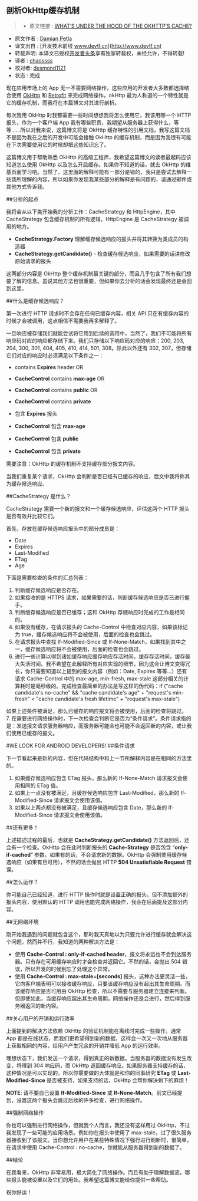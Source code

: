剖析OkHttp缓存机制
---

> * 原文链接 : [WHAT’S UNDER THE HOOD OF THE OKHTTP’S CACHE?](http://www.schibsted.pl/2016/02/hood-okhttps-cache/)
* 原文作者 : [Damian Petla](http://www.schibsted.pl/author/petla/)
* 译文出自 : [开发技术前线 www.devtf.cn](http://www.devtf.cn)
* 转载声明: 本译文已授权[开发者头条](http://toutiao.io/download)享有独家转载权，未经允许，不得转载!
* 译者 : [chaossss](https://github.com/chaossss) 
* 校对者: [desmond1121](https://github.com/desmond1121) 
* 状态 :  完成 



现在应用市场上的 App 无一不需要网络操作，这些应用的开发者大多数都选择结合使用 [OkHttp](http://square.github.io/okhttp/) 和 [Retrofit](http://square.github.io/retrofit/) 来完成网络操作。okHttp 最为人称道的一个特性就是它的缓存机制，而我将在本篇博文对其进行剖析。

每次我用 OkHttp 时我都需要一些时间想想我将怎么使用它，我该用哪一个 HTTP 报头，作为一个客户端 App 我有哪些职责，我期望从服务器上获得什么，等等……所以对我来说，这篇博文将是 OkHttp 缓存特性的引用文档，我写这篇文档不是因为我在之后的开发中可能会接触 OkHttp 的缓存机制，而是因为我很有可能在下次需要使用它的时候却把这些知识忘了。

这篇博文用于帮助熟悉 OkHttp 的高级工程师，我希望这篇博文的读者最起码应该知道怎么使用 OkHttp 以及怎么开启缓存。如果你不知道的话，就去 OkHttp 的维基页面学习吧。当然了，这里面的解释可能有一部分是错的，我只是尝试去解释一些我所理解的内容，所以如果你发现我某些部分的解释是有问题的，请通过邮件或其他方式告诉我。

##分析的起点

我将会从以下类开始我的分析工作：CacheStrategy 和 HttpEngine，其中 CacheStrategy 包含缓存机制的所有逻辑，HttpEngine 是 CacheStrategy 被调用的地方。

- **CacheStrategy.Factory** 理解缓存候选响应的报头并将其转换为类成员的构造器
- **CacheStrategy.getCandidate()** - 检查缓存候选响应，如果需要的话讲修改原始请求的报头

这两部分内容是 OkHttp 整个缓存机制最关键的部分，而且几乎包含了所有我们想要了解的信息。虽说其他方法也很重要，但如果你去分析的话会发现最终还是会回到这里。

##什么是缓存候选响应？

第一次进行 HTTP 请求时不会存在任何已缓存内容，相关 API 只在有缓存内容的时候才会被调用，这点相信不需要我再多解释了。

一旦响应被存储我们就能尝试将它用到后续的调用中，当然了，我们不可能将所有响应码对应的响应都存储下来。我们只存储以下响应码对应的响应：200, 203, 204, 300, 301, 404, 405, 410, 414, 501, 308。除此以外还有 302, 307，但存储它们对应的响应时必须满足以下条件之一：

- contains **Expires** header OR
- **CacheControl** contains **max-age** OR
- **CacheControl** contains **public** OR
- **CacheControl** contains **private**

- 包含 **Expires** 报头
- **CacheControl** 包含 **max-age**
- **CacheControl** 包含 **public**
- **CacheControl** 包含 **private**

需要注意：OkHttp 的缓存机制不支持缓存部分报文内容。

当我们重复某个请求，OkHttp 会判断是否已经有已缓存的响应，后文中我将称其为缓存候选响应。

##CacheStrategy 是什么？

CacheStrategy 需要一个新的报文和一个缓存候选响应，评估这两个 HTTP 报头是否有效并比较它们。

首先，存放在缓存候选响应报头中的部分成员是：

- Date
- Expires
- Last-Modified
- ETag
- Age

下面是需要检查的条件的汇总列表：

1. 判断缓存候选响应是否存在。
2. 如果接收的是 HTTPS 请求，如果需要的话，判断缓存候选响应是否已进行握手。
3. 判断缓存候选响应是否已缓存；这和 OkHttp 存储响应时完成的工作是相同的。
4. 如果没有缓存，在请求报头的 Cache-Control 中检查对应内容，如果该标记为 true，缓存候选响应将不会被使用，后面的检查也会跳过。
5. 在请求报头中查找 If-Modified-Since 或 If-None-Match，如果找到其中之一，缓存候选响应将不会被使用，后面的检查也会跳过。
6. 进行一些计算以得到诸如缓存响应缓存响应存活时间，缓存存活时间，缓存最大失活时间。我不希望在此解释所有对应实现的细节，因为这会让博文变得冗长，你只需要知道以上提到的报文内容（例如：Date, Expires 等等…）还有请求 Cache-Control 中的 max-age, min-fresh, max-stale 这部分相关的计算耗时是毫秒级的。完成检查最简单的办法是写这样的伪代码：if ("cache candidate's no-cache" && "cache candidate's age" + "request's min-fresh" < "cache candidate's fresh lifetime" + "request's max-stale")

如果上述条件被满足，那么已缓存的响应报文将会被使用，后面的检查将跳过。
7. 在需要进行网络操作时，下一次检查会判断它是否为“条件请求”。条件请求指的是：发送报文请求服务器响应，而服务器可能会也可能不会返回新的内容，或让我们使用已缓存的报文。

#WE LOOK FOR ANDROID DEVELOPERS!
##条件请求

下一节看起来是新的内容，但在代码结构中和上一节所解释内容是在相同的方法里的。

1. 如果缓存候选响应包含 ETag 报头，那么新的 If-None-Match 请求报文会使用相同的 ETag 值。
2. 如果上一点没有被满足，且缓存候选响应包含 Last-Modified，那么新的 If-Modified-Since 请求报文会使用该值。
3. 如果以上两点都没有被满足，且缓存候选响应包含 Date，那么新的 If-Modified-Since 请求报文会使用该值。

##还有更多！

上述描述过程的最后，也就是 **CacheStrategy.getCandidate()** 方法返回后，还会有一个检查。OkHttp 会在此时判断报头的 **Cache-Strategy** 是否包含 “**only-if-cached**“ 参数。如果有的话，不会请求新的数据。OkHttp 会强制使用缓存候选响应（如果有且可用），不然的话会抛出 HTTP **504 Unsatisfiable Request** 错误。

##怎么运作？

你可能自己已经知道，进行 HTTP 操作时就是设置正确的报头。但不添加额外的报头内容，使用默认的 HTTP 调用也能完成网络操作，我会在后面提及这部分内容。

##无网络环境

刚开始我遇到的问题就包含这个，那时我天真地以为只要允许进行缓存就会解决这个问题，然而并不行，我知道的两种解决方法是：

- 使用 **Cache-Control : only-if-cached header**，报文将永远也不会到达服务器。只有存在可用缓存响应时才会检查并返回它。不然的话，会抛出 504 错误，所以开发的时候别忘了处理这个异常。
- 使用 **Cache-Control : max-stale=[seconds]** 报头，这种办法更灵活一些，它向客户端表明可以接收缓存响应，只要该缓存响应没有超出其生命周期。而该缓存响应是否可用由 OkHttp 检查，所以不需要与服务器建立连接来判断。但即使如此，当缓存响应超出其生命周期，网络操作还是会进行，然后得到服务器返回的新内容。

##关心用户的开销和运行效率

上面提到的解决方法依赖 OkHttp 的验证机制能在离线时完成一些操作。通常 App 都是在线状态，而我们更希望得到新的数据，这样会一次又一次地从服务器上获取相同的内容，给用户产生冗余的开销并降低 App 的运行效率。

理想状态下，我们发送一个请求，得到真正的新数据。当服务器的数据没有发生改变，将得到 304 响应码，而 OkHttp 返回缓存响应。如果服务器支持缓存的话，这种情况是可以实现的。所以你需要做的大体就是和你的同事研究 **ETag** 或 **Last-Modified-Since** 是否被支持，如果支持的话，OkHttp 会帮你解决剩下的麻烦！

**NOTE**: 请不要自己设置 **If-Modified-Since** 或 **If-None-Match**。前文已经提到，设置这两个报头会跳过后续的许多检查，进行网络操作。

##强制网络操作

你也可以强制进行网络操作，但就我个人而言，我还没有这样用过 OkHttp，不过我发现了一些可能的应用场景。例如你在报头中使用了 max-stale，过了很久服务器接收到了该报文。当你想允许用户在某些特殊情况下强行进行刷新时，很简单，在请求中使用 Cache-Control : no-cache，你就能从服务器得到新的数据了。

##结论

在我看来，OkHttp 非常易用，极大简化了网络操作。而且有助于理解数据流，哪些报头能被设置以及它们的用处。我希望这篇博文能给你提供一些帮助。

祝你好运！